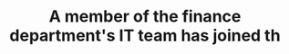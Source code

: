 ---
layout: all-exams
title: "A member of the finance department's IT team has joined th"
blurb: "User rights and policies should be assigned to groups, and then users get added to those groups, subsequently inheriting all of the rights and policies as"
quid: 145
---